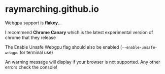 # raymarching.github.io

Webgpu support is **flakey**...

I recommend **Chrome Canary** which is the latest experimental version of chrome that they release

The Enable Unsafe Webgpu flag should also be enabled (`--enable-unsafe-webgpu` for terminal use)

An warning message will display if your browser is not supported. Any other errors check the console!